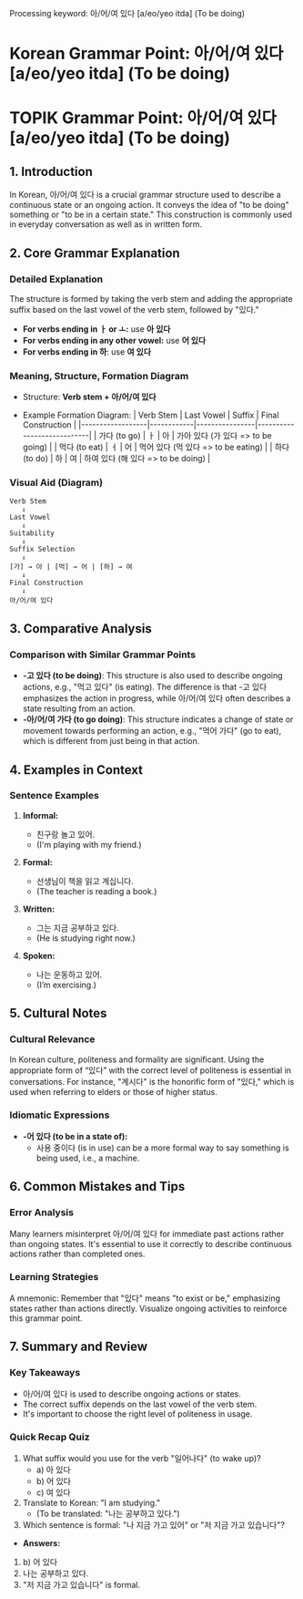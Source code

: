 Processing keyword: 아/어/여 있다 [a/eo/yeo itda] (To be doing)
# Korean Grammar Point: 아/어/여 있다 [a/eo/yeo itda] (To be doing)
# TOPIK Grammar Point: 아/어/여 있다 [a/eo/yeo itda] (To be doing)
## 1. Introduction
In Korean, 아/어/여 있다 is a crucial grammar structure used to describe a continuous state or an ongoing action. It conveys the idea of "to be doing" something or "to be in a certain state." This construction is commonly used in everyday conversation as well as in written form.
## 2. Core Grammar Explanation
### Detailed Explanation
The structure is formed by taking the verb stem and adding the appropriate suffix based on the last vowel of the verb stem, followed by "있다."
- **For verbs ending in ㅏ or ㅗ:** use **아 있다**
- **For verbs ending in any other vowel:** use **어 있다**
- **For verbs ending in 하**: use **여 있다**
### Meaning, Structure, Formation Diagram
- Structure: **Verb stem + 아/어/여 있다**
  
- Example Formation Diagram:
| Verb Stem       | Last Vowel | Suffix         | Final Construction         |
|------------------|------------|----------------|----------------------------|
| 가다 (to go)    | ㅏ         | 아             | 가아 있다 (가 있다 => to be going) |
| 먹다 (to eat)   | ㅓ         | 어             | 먹어 있다 (먹 있다 => to be eating) |
| 하다 (to do)    | 하         | 여             | 하여 있다 (해 있다 => to be doing) |
### Visual Aid (Diagram)
```
Verb Stem       
   ↓                
Last Vowel    
   ↓                
Suitability                              
   ↓               
Suffix Selection                
   ↓                
[가] → 아 | [먹] → 어 | [하] → 여   
   ↓                
Final Construction        
   ↓                
아/어/여 있다
```
## 3. Comparative Analysis
### Comparison with Similar Grammar Points
- **-고 있다 (to be doing)**: This structure is also used to describe ongoing actions, e.g., "먹고 있다" (is eating). The difference is that -고 있다 emphasizes the action in progress, while 아/어/여 있다 often describes a state resulting from an action.
- **-아/어/여 가다 (to go doing)**: This structure indicates a change of state or movement towards performing an action, e.g., "먹어 가다" (go to eat), which is different from just being in that action.
## 4. Examples in Context
### Sentence Examples
1. **Informal:**
   - 친구랑 놀고 있어. 
   - (I'm playing with my friend.)
  
2. **Formal:**
   - 선생님이 책을 읽고 계십니다.
   - (The teacher is reading a book.)
3. **Written:**
   - 그는 지금 공부하고 있다.
   - (He is studying right now.)
4. **Spoken:**
   - 나는 운동하고 있어.
   - (I’m exercising.)
## 5. Cultural Notes
### Cultural Relevance
In Korean culture, politeness and formality are significant. Using the appropriate form of “있다” with the correct level of politeness is essential in conversations. For instance, "계시다" is the honorific form of "있다," which is used when referring to elders or those of higher status.
### Idiomatic Expressions
- **-어 있다 (to be in a state of):**
   - 사용 중이다 (is in use) can be a more formal way to say something is being used, i.e., a machine.
## 6. Common Mistakes and Tips
### Error Analysis
Many learners misinterpret 아/어/여 있다 for immediate past actions rather than ongoing states. It's essential to use it correctly to describe continuous actions rather than completed ones.
### Learning Strategies
A mnemonic: Remember that "있다" means "to exist or be," emphasizing states rather than actions directly. Visualize ongoing activities to reinforce this grammar point.
## 7. Summary and Review
### Key Takeaways
- 아/어/여 있다 is used to describe ongoing actions or states.
- The correct suffix depends on the last vowel of the verb stem.
- It's important to choose the right level of politeness in usage.
### Quick Recap Quiz
1. What suffix would you use for the verb "일어나다" (to wake up)?
   - a) 아 있다
   - b) 어 있다
   - c) 여 있다
2. Translate to Korean: "I am studying."
   - (To be translated: "나는 공부하고 있다.")
3. Which sentence is formal: "나 지금 가고 있어" or "저 지금 가고 있습니다"? 
- **Answers:**
1. b) 어 있다
2. 나는 공부하고 있다.
3. "저 지금 가고 있습니다" is formal.
